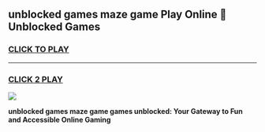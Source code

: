 
## unblocked games maze game Play Online 👋 Unblocked Games
<h3>
<a href="https://premium.freeplayer.one?title=unblocked_games_maze_game&ref=19F">CLICK TO PLAY</a></h3>
<hr>

<h3>
<a href="https://premium.freeplayer.one?title=unblocked_games_maze_game&ref=19F">CLICK 2 PLAY</a>
  
</h3>

<a href="https://premium.freeplayer.one?title=unblocked_games_maze_game&ref=19F"><img src="https://clearcache.store/games.png"></a>


**unblocked games maze game games unblocked: Your Gateway to Fun and Accessible Online Gaming**
